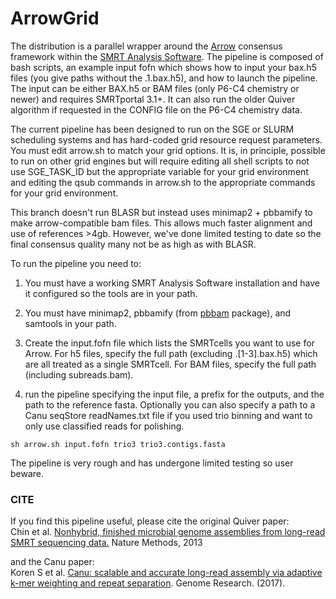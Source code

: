 # ArrowGrid

The distribution is a parallel wrapper around the [Arrow](http://github.com/PacificBiosciences/GenomicConsensus/) consensus framework within the [SMRT Analysis Software](http://github.com/PacificBiosciences/SMRT-Analysis). The pipeline is composed of bash scripts, an example input fofn which shows how to input your bax.h5 files (you give paths without the .1.bax.h5), and how to launch the pipeline. The input can be either BAX.h5 or BAM files (only P6-C4 chemistry or newer) and requires SMRTportal 3.1+. It can also run the older Quiver algorithm if requested in the CONFIG file on the P6-C4 chemistry data.

The current pipeline has been designed to run on the SGE or SLURM scheduling systems and has hard-coded grid resource request parameters. You must edit arrow.sh to match your grid options. It is, in principle, possible to run on other grid engines but will require editing all shell scripts to not use SGE_TASK_ID but the appropriate variable for your grid environment and editing the qsub commands in arrow.sh to the appropriate commands for your grid environment.

This branch doesn't run BLASR but instead uses minimap2 + pbbamify to make arrow-compatible bam files. This allows much faster alignment and use of references >4gb. However, we've done limited testing to date so the final consensus quality many not be as high as with BLASR.

To run the pipeline you need to:

1. You must have a working SMRT Analysis Software installation and have it configured so the tools are in your path.

2. You must have minimap2, pbbamify (from [pbbam](https://github.com/PacificBiosciences/pbbam) package), and samtools in your path.

3. Create the input.fofn file which lists the SMRTcells you want to use for Arrow. For h5 files, specify the full path (excluding .[1-3].bax.h5) which are all treated as a single SMRTcell. For BAM files, specify the full path (including subreads.bam).

4. run the pipeline specifying the input file, a prefix for the outputs, and the path to the reference fasta. Optionally you can also specify a path to a Canu seqStore readNames.txt file if you used trio binning and want to only use classified reads for polishing.

```
sh arrow.sh input.fofn trio3 trio3.contigs.fasta
```

The pipeline is very rough and has undergone limited testing so user beware.

### CITE
If you find this pipeline useful, please cite the original Quiver paper:<br>
Chin et al. [Nonhybrid, finished microbial genome assemblies from long-read SMRT sequencing data.](http://www.nature.com/nmeth/journal/v10/n6/full/nmeth.2474.html) Nature Methods, 2013

and the Canu paper:<br>
Koren S et al. [Canu: scalable and accurate long-read assembly via adaptive k-mer weighting and repeat separation](https://doi.org/10.1101/gr.215087.116). Genome Research. (2017).

